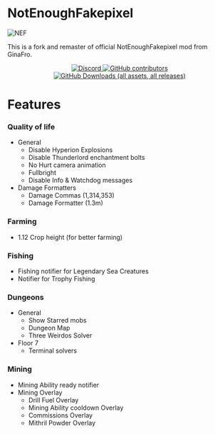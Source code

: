 # NotEnoughFakepixel

![NEF](https://github.com/user-attachments/assets/9fa18c7e-fd19-4011-8a97-2b04445fba10)


This is a fork and remaster of official NotEnoughFakepixel mod from GinaFro.

<div align="center">
    <a href="https://discord.gg/BJMUHGwqQu" target="_blank">
        <img alt="Discord" src="https://img.shields.io/discord/1318248790452342784?style=for-the-badge&logo=github&logoColor=white&color=008b8b">
    </a>
     <a href="https://github.com/davidbelesp/NotEnoughFakepixel/graphs/contributors" target="_blank">
        <img alt="GitHub contributors" src="https://img.shields.io/github/contributors-anon/davidbelesp/NotEnoughFakepixel?style=for-the-badge&color=008b8b">
    </a>
    <a href="https://github.com/davidbelesp/NotEnoughFakepixel/releases" target="_blank">
       <img alt="GitHub Downloads (all assets, all releases)" src="https://img.shields.io/github/downloads/davidbelesp/NotEnoughFakepixel/total?style=for-the-badge&color=008b8b">
    </a>
</div>

<div align="left">

# Features

### Quality of life
- General
  - Disable Hyperion Explosions
  - Disable Thunderlord enchantment bolts
  - No Hurt camera animation
  - Fullbright
  - Disable Info & Watchdog messages
- Damage Formatters
  - Damage Commas (1,314,353)
  - Damage Formatter (1.3m)

### Farming
- 1.12 Crop height (for better farming)

### Fishing
- Fishing notifier for Legendary Sea Creatures
- Notifier for Trophy Fishing

### Dungeons
- General
  - Show Starred mobs
  - Dungeon Map
  - Three Weirdos Solver
- Floor 7
  - Terminal solvers

### Mining

- Mining Ability ready notifier
- Mining Overlay
  - Drill Fuel Overlay
  - Mining Ability cooldown Overlay
  - Commissions Overlay
  - Mithril Powder Overlay


</div>
